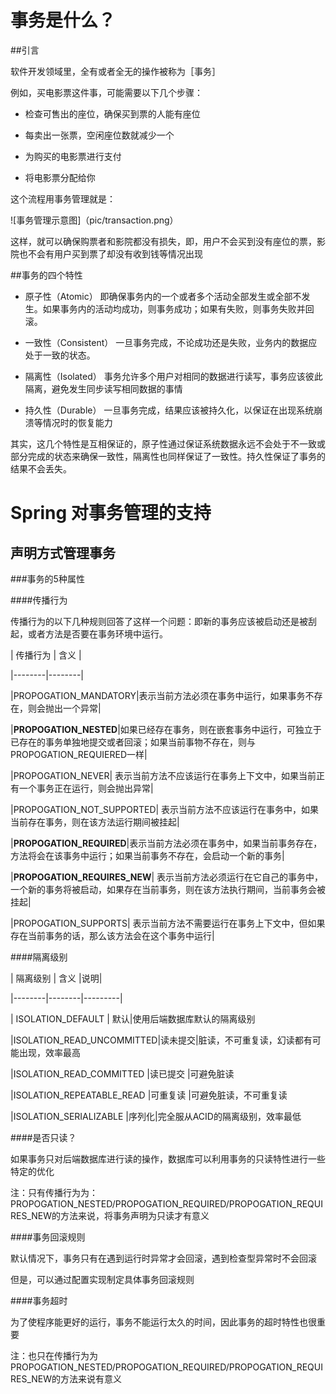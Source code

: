 # 事务是什么？

##引言

软件开发领域里，全有或者全无的操作被称为［事务］

例如，买电影票这件事，可能需要以下几个步骤：

- 检查可售出的座位，确保买到票的人能有座位

- 每卖出一张票，空闲座位数就减少一个

- 为购买的电影票进行支付

- 将电影票分配给你

这个流程用事务管理就是：

![事务管理示意图]（pic/transaction.png）

这样，就可以确保购票者和影院都没有损失，即，用户不会买到没有座位的票，影院也不会有用户买到票了却没有收到钱等情况出现

##事务的四个特性

- 原子性（Atomic） 即确保事务内的一个或者多个活动全部发生或全部不发生。如果事务内的活动均成功，则事务成功；如果有失败，则事务失败并回滚。

- 一致性（Consistent） 一旦事务完成，不论成功还是失败，业务内的数据应处于一致的状态。

- 隔离性（Isolated） 事务允许多个用户对相同的数据进行读写，事务应该彼此隔离，避免发生同步读写相同数据的事情

- 持久性（Durable） 一旦事务完成，结果应该被持久化，以保证在出现系统崩溃等情况时的恢复能力

其实，这几个特性是互相保证的，原子性通过保证系统数据永远不会处于不一致或部分完成的状态来确保一致性，隔离性也同样保证了一致性。持久性保证了事务的结果不会丢失。

# Spring 对事务管理的支持


## 声明方式管理事务

###事务的5种属性

####传播行为

传播行为的以下几种规则回答了这样一个问题：即新的事务应该被启动还是被刮起，或者方法是否要在事务环境中运行。

| 传播行为 | 含义 |

|--------|--------|

|PROPOGATION_MANDATORY|表示当前方法必须在事务中运行，如果事务不存在，则会抛出一个异常|

|**PROPOGATION_NESTED**|如果已经存在事务，则在嵌套事务中运行，可独立于已存在的事务单独地提交或者回滚；如果当前事物不存在，则与PROPOGATION_REQUIERED一样|

|PROPOGATION_NEVER| 表示当前方法不应该运行在事务上下文中，如果当前正有一个事务正在运行，则会抛出异常|

|PROPOGATION_NOT_SUPPORTED| 表示当前方法不应该运行在事务中，如果当前存在事务，则在该方法运行期间被挂起|

|**PROPOGATION_REQUIRED**|表示当前方法必须在事务中，如果当前事务存在，方法将会在该事务中运行；如果当前事务不存在，会启动一个新的事务|

|**PROPOGATION_REQUIRES_NEW**| 表示当前方法必须运行在它自己的事务中，一个新的事务将被启动，如果存在当前事务，则在该方法执行期间，当前事务会被挂起|

|PROPOGATION_SUPPORTS| 表示当前方法不需要运行在事务上下文中，但如果存在当前事务的话，那么该方法会在这个事务中运行|

####隔离级别

| 隔离级别 | 含义 |说明|

|--------|--------|---------|

| ISOLATION_DEFAULT | 默认|使用后端数据库默认的隔离级别

|ISOLATION_READ_UNCOMMITTED|读未提交|脏读，不可重复读，幻读都有可能出现，效率最高

|ISOLATION_READ_COMMITTED |读已提交 |可避免脏读

|ISOLATION_REPEATABLE_READ |可重复读 |可避免脏读，不可重复读

|ISOLATION_SERIALIZABLE |序列化|完全服从ACID的隔离级别，效率最低

####是否只读？

如果事务只对后端数据库进行读的操作，数据库可以利用事务的只读特性进行一些特定的优化

注：只有传播行为为：PROPOGATION_NESTED/PROPOGATION_REQUIRED/PROPOGATION_REQUIRES_NEW的方法来说，将事务声明为只读才有意义

####事务回滚规则

默认情况下，事务只有在遇到运行时异常才会回滚，遇到检查型异常时不会回滚

但是，可以通过配置实现制定具体事务回滚规则

####事务超时

为了使程序能更好的运行，事务不能运行太久的时间，因此事务的超时特性也很重要

注：也只在传播行为为PROPOGATION_NESTED/PROPOGATION_REQUIRED/PROPOGATION_REQUIRES_NEW的方法来说有意义


